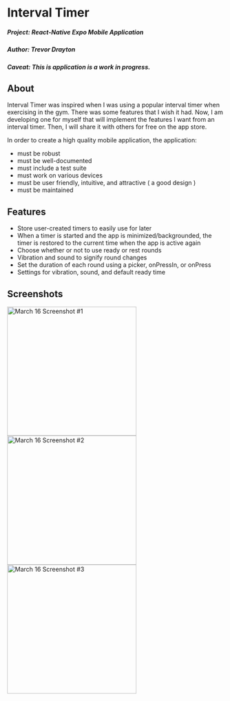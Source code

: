 # Interval Timer

##### Project: React-Native Expo Mobile Application
##### Author: Trevor Drayton

##### **Caveat:** This is application is a work in progress.

## About 


Interval Timer was inspired when I was using a popular interval timer when exercising in the gym. There was some features that I wish it had. Now, I am developing one for myself that will implement the features I want from an interval timer. Then, I will share it with others for free on the app store.

In order to create a high quality mobile application, the application: 
- must be robust
- must be well-documented
- must include a test suite
- must work on various devices
- must be user friendly, intuitive, and attractive ( a good design )
- must be maintained

## Features
- Store user-created timers to easily use for later
- When a timer is started and the app is minimized/backgrounded, the timer is restored to the current time when the app is active again
- Choose whether or not to use ready or rest rounds
- Vibration and sound to signify round changes
- Set the duration of each round using a picker, onPressIn, or onPress
- Settings for vibration, sound, and default ready time

## Screenshots
<div style="display: inline-block;">
<img src="https://user-images.githubusercontent.com/56656811/225755433-12209553-0d1c-4e14-b530-d6d63741f9e9.png" alt="March 16 Screenshot #1" width="300">
<img src="https://user-images.githubusercontent.com/56656811/225755443-10fcda52-1faf-4c26-b267-1ef4344fa1e8.png" alt="March 16 Screenshot #2" width="300">
<img src="https://user-images.githubusercontent.com/56656811/225755451-b8d232ff-5f87-4d86-a499-54956885fccc.png" alt="March 16 Screenshot #3" width="300">
</div>
